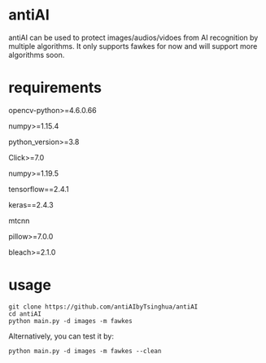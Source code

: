# antiAI
antiAI can be used to protect images/audios/vidoes from AI recognition by multiple algorithms. It only supports fawkes for now and will support more algorithms soon.

# requirements
opencv-python>=4.6.0.66

numpy>=1.15.4

python_version>=3.8

Click>=7.0

numpy>=1.19.5

tensorflow==2.4.1

keras==2.4.3

mtcnn

pillow>=7.0.0

bleach>=2.1.0

# usage

    git clone https://github.com/antiAIbyTsinghua/antiAI
    cd antiAI
    python main.py -d images -m fawkes

Alternatively, you can test it by:

    python main.py -d images -m fawkes --clean
